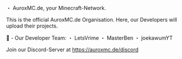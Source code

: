 ・ AuroxMC.de, your Minecraft-Network.

This is the official AuroxMC.de Organisation. Here, our Developers will upload their projects.



👋 - Our Developer Team:
・ LetsVrime
・ MasterBen
・ joekawumYT


Join our Discord-Server at https://auroxmc.de/discord
